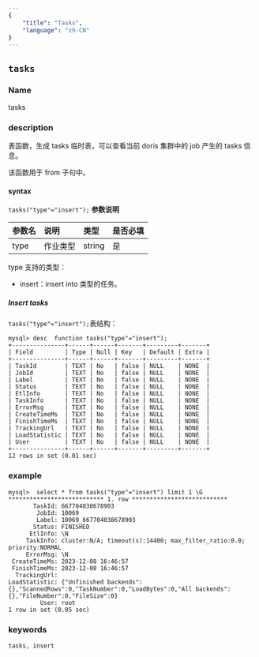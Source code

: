 ```yaml
---
{
    "title": "Tasks",
    "language": "zh-CN"
}
---
```


<!--
Licensed to the Apache Software Foundation (ASF) under one
or more contributor license agreements.  See the NOTICE file
distributed with this work for additional information
regarding copyright ownership.  The ASF licenses this file
to you under the Apache License, Version 2.0 (the
"License"); you may not use this file except in compliance
with the License.  You may obtain a copy of the License at

  http://www.apache.org/licenses/LICENSE-2.0

Unless required by applicable law or agreed to in writing,
software distributed under the License is distributed on an
"AS IS" BASIS, WITHOUT WARRANTIES OR CONDITIONS OF ANY
KIND, either express or implied.  See the License for the
specific language governing permissions and limitations
under the License.
-->

## `tasks`

### Name

<version since="dev">

tasks

</version>

### description

表函数，生成 tasks 临时表，可以查看当前 doris 集群中的 job 产生的 tasks 信息。

该函数用于 from 子句中。

#### syntax

`tasks("type"="insert");`
**参数说明**

| 参数名  | 说明     | 类型     | 是否必填 |
|:-----|:-------|:-------|:-----|
| type | 作业类型   | string | 是    |

type 支持的类型：

- insert：insert into 类型的任务。

##### Insert tasks
`tasks("type"="insert");`表结构：
```
mysql> desc  function tasks("type"="insert");
+---------------+------+------+-------+---------+-------+
| Field         | Type | Null | Key   | Default | Extra |
+---------------+------+------+-------+---------+-------+
| TaskId        | TEXT | No   | false | NULL    | NONE  |
| JobId         | TEXT | No   | false | NULL    | NONE  |
| Label         | TEXT | No   | false | NULL    | NONE  |
| Status        | TEXT | No   | false | NULL    | NONE  |
| EtlInfo       | TEXT | No   | false | NULL    | NONE  |
| TaskInfo      | TEXT | No   | false | NULL    | NONE  |
| ErrorMsg      | TEXT | No   | false | NULL    | NONE  |
| CreateTimeMs  | TEXT | No   | false | NULL    | NONE  |
| FinishTimeMs  | TEXT | No   | false | NULL    | NONE  |
| TrackingUrl   | TEXT | No   | false | NULL    | NONE  |
| LoadStatistic | TEXT | No   | false | NULL    | NONE  |
| User          | TEXT | No   | false | NULL    | NONE  |
+---------------+------+------+-------+---------+-------+
12 rows in set (0.01 sec)
```

### example
```
mysql>  select * from tasks("type"="insert") limit 1 \G
*************************** 1. row ***************************
       TaskId: 667704038678903
        JobId: 10069
        Label: 10069_667704038678903
       Status: FINISHED
      EtlInfo: \N
     TaskInfo: cluster:N/A; timeout(s):14400; max_filter_ratio:0.0; priority:NORMAL
     ErrorMsg: \N
 CreateTimeMs: 2023-12-08 16:46:57
 FinishTimeMs: 2023-12-08 16:46:57
  TrackingUrl: 
LoadStatistic: {"Unfinished backends":{},"ScannedRows":0,"TaskNumber":0,"LoadBytes":0,"All backends":{},"FileNumber":0,"FileSize":0}
         User: root
1 row in set (0.05 sec)

```

### keywords

    tasks, insert